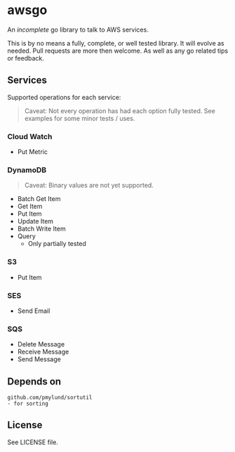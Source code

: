 awsgo
=====

An _incomplete_ go library to talk to AWS services. 

This is by no means a fully, complete, or well tested library. It will evolve as needed. Pull requests are more then welcome. As well as any go related tips or feedback.


## Services
Supported operations for each service:
> Caveat: Not every operation has had each option fully tested. See examples for some minor tests / uses.

### Cloud Watch
* Put Metric

### DynamoDB
> Caveat: Binary values are not yet supported.

* Batch Get Item
* Get Item
* Put Item
* Update Item
* Batch Write Item
* Query
    * Only partially tested

### S3
* Put Item

### SES
* Send Email

### SQS
* Delete Message
* Receive Message
* Send Message


## Depends on
    github.com/pmylund/sortutil
    - for sorting


## License
See LICENSE file.

